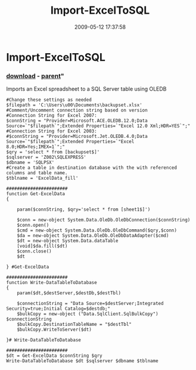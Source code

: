 ﻿---
pid:            1098
parent:         1063
children:       
poster:         Chad MIller
title:          Import-ExcelToSQL
date:           2009-05-12 17:37:58
format:         posh
---

# Import-ExcelToSQL

### [download](1098.ps1) - [parent](1063.md)"

Imports an Excel spreadsheet to a SQL Server table using OLEDB


```posh
#Change these settings as needed
$filepath = 'C:\Users\u00\Documents\backupset.xlsx'
#Comment/Uncomment connection string based on version
#Connection String for Excel 2007:
$connString = "Provider=Microsoft.ACE.OLEDB.12.0;Data Source=`"$filepath`";Extended Properties=`"Excel 12.0 Xml;HDR=YES`";"
#Connection String for Excel 2003:
#$connString = "Provider=Microsoft.Jet.OLEDB.4.0;Data Source=`"$filepath`";Extended Properties=`"Excel 8.0;HDR=Yes;IMEX=1`";"
$qry = 'select * from [backupset$]'
$sqlserver = 'Z002\SQLEXPRESS'
$dbname = 'SQLPSX'
#Create a table in destination database with the with referenced columns and table name.
$tblname = 'ExcelData_fill'
 
#######################
function Get-ExcelData
{
 
    param($connString, $qry='select * from [sheet1$]')
 
    $conn = new-object System.Data.OleDb.OleDbConnection($connString)
    $conn.open()
    $cmd = new-object System.Data.OleDb.OleDbCommand($qry,$conn) 
    $da = new-object System.Data.OleDb.OleDbDataAdapter($cmd) 
    $dt = new-object System.Data.dataTable 
    [void]$da.fill($dt)
    $conn.close()
    $dt
 
} #Get-ExcelData
 
#######################
function Write-DataTableToDatabase
{ 
    param($dt,$destServer,$destDb,$destTbl)

    $connectionString = "Data Source=$destServer;Integrated Security=true;Initial Catalog=$destdb;"
    $bulkCopy = new-object ("Data.SqlClient.SqlBulkCopy") $connectionString
    $bulkCopy.DestinationTableName = "$destTbl"
    $bulkCopy.WriteToServer($dt)
 
}# Write-DataTableToDatabase

#######################
$dt = Get-ExcelData $connString $qry
Write-DataTableToDatabase $dt $sqlserver $dbname $tblname
```
